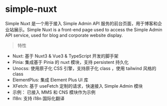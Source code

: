 # simple-nuxt

Simple Nuxt 是一个用于接入 Simple Admin API 服务的前台页面，用于博客和企业站展示。Simple Nuxt is a front-end page used to access the Simple Admin API service, used for blog and corporate website display.

> 特性

- Nuxt: 基于 Nuxt3 & Vue3 & TypeScript 开发的脚手架
- Pinia: 集成基于 Pinia 的 nuxt 模块，支持 persistent 持久化
- Unocss: 使用原子化 CSS 引擎，支持原子化 class ，使用 tailwind 风格的 class
- ElementPlus: 集成 Element Plus UI 库
- XFetch: 基于 useFetch 定制的请求，快速接入 Simple Admin 模块
- 示例： 已接入 MMS 和 CNS 模块作为示例
- I18n: 支持 i18n 国际化翻译
